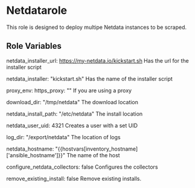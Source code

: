 Netdatarole
=========

This role is designed to deploy multipe Netdata instances to be scraped. 


Role Variables
--------------
netdata_installer_url: https://my-netdata.io/kickstart.sh 
Has the url for the installer script

netdata_installer: "kickstart.sh"
Has the name of the installer script

proxy_env:
  https_proxy: ""
If you are using a proxy

download_dir: "/tmp/netdata"
The download location

netdata_install_path: "/etc/netdata" 
The install location

netdata_user_uid: 4321
Creates a user with a set UID

log_dir: "/export/netdata"
The location of logs

netdata_hostname: "{{hostvars[inventory_hostname]['ansible_hostname']}}"
The name of the host

configure_netdata_collectors: false
Configures the collectors

remove_existing_install: false
Remove existing installs.

